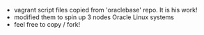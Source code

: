 * vagrant script files copied from 'oraclebase' repo. It is his work!  
* modified them to spin up 3 nodes Oracle Linux systems 
* feel free to copy / fork!
